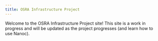 ```yaml
---
title: OSRA Infrastructure Project
---
```


Welcome to the OSRA Infrastructure Project site! This site is a work in progress and will be updated as the project progresses (and learn how to use Nanoc).


